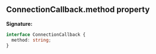 ## ConnectionCallback.method property

**Signature:**

```typescript
interface ConnectionCallback {
  method: string;
}
```
